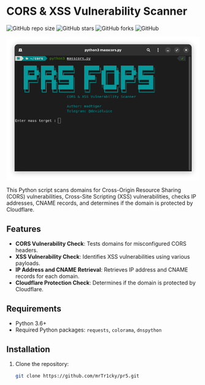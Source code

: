 # CORS & XSS Vulnerability Scanner

![GitHub repo size](https://img.shields.io/github/repo-size/mrTr1cky/pr5)
![GitHub stars](https://img.shields.io/github/stars/mrTr1cky/pr5?style=social)
![GitHub forks](https://img.shields.io/github/forks/mrTr1cky/pr5?style=social)
![GitHub](https://img.shields.io/github/license/mrTr1cky/pr5)

![PR5 Logo](pr5.png)

This Python script scans domains for Cross-Origin Resource Sharing (CORS) vulnerabilities, Cross-Site Scripting (XSS) vulnerabilities, checks IP addresses, CNAME records, and determines if the domain is protected by Cloudflare.

## Features

- **CORS Vulnerability Check**: Tests domains for misconfigured CORS headers.
- **XSS Vulnerability Check**: Identifies XSS vulnerabilities using various payloads.
- **IP Address and CNAME Retrieval**: Retrieves IP address and CNAME records for each domain.
- **Cloudflare Protection Check**: Determines if the domain is protected by Cloudflare.

## Requirements

- Python 3.6+
- Required Python packages: `requests`, `colorama`, `dnspython`

## Installation

1. Clone the repository:

   ```bash
   git clone https://github.com/mrTr1cky/pr5.git
